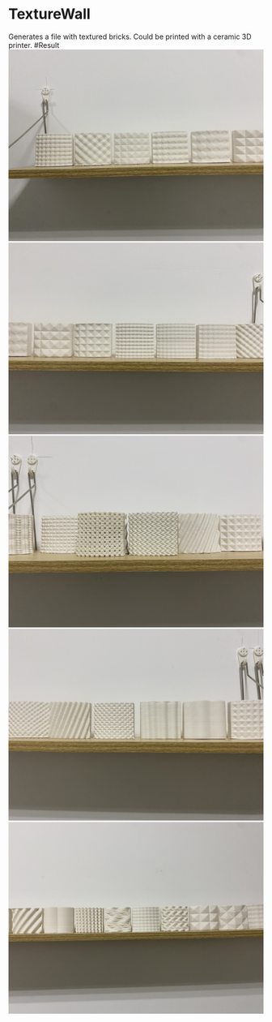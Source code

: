 # TextureWall
Generates a file with textured bricks.
Could be printed with a ceramic 3D printer.
#Result
![Result1](image/IMG_9700.JPG)
![Result2](image/IMG_9701.JPG)
![Result3](image/IMG_9702.JPG)
![Result4](image/IMG_9703.JPG)
![Result5](image/IMG_9704.JPG)